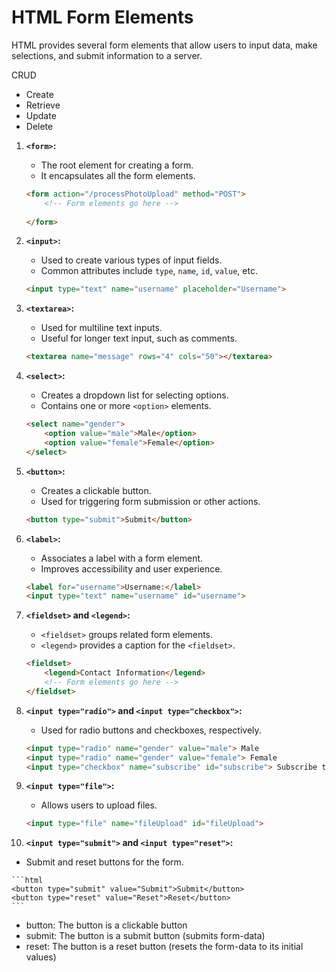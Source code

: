 # HTML Form Elements
HTML provides several form elements that allow users to input data, make selections, and submit information to a server. 

CRUD 
- Create 
- Retrieve
- Update 
- Delete

1. **`<form>`:**
   - The root element for creating a form.
   - It encapsulates all the form elements.

    ```html
    <form action="/processPhotoUpload" method="POST">
        <!-- Form elements go here -->
        
    </form>
    ```

2. **`<input>`:**
   - Used to create various types of input fields.
   - Common attributes include `type`, `name`, `id`, `value`, etc.

    ```html
    <input type="text" name="username" placeholder="Username">
    ```

3. **`<textarea>`:**
   - Used for multiline text inputs.
   - Useful for longer text input, such as comments.

    ```html
    <textarea name="message" rows="4" cols="50"></textarea>
    ```

4. **`<select>`:**
   - Creates a dropdown list for selecting options.
   - Contains one or more `<option>` elements.

    ```html
    <select name="gender">
        <option value="male">Male</option>
        <option value="female">Female</option>
    </select>
    ```

5. **`<button>`:**
   - Creates a clickable button.
   - Used for triggering form submission or other actions.

    ```html
    <button type="submit">Submit</button>
    ```

6. **`<label>`:**
   - Associates a label with a form element.
   - Improves accessibility and user experience.

    ```html
    <label for="username">Username:</label>
    <input type="text" name="username" id="username">
    ```

7. **`<fieldset>` and `<legend>`:**
   - `<fieldset>` groups related form elements.
   - `<legend>` provides a caption for the `<fieldset>`.

    ```html
    <fieldset>
        <legend>Contact Information</legend>
        <!-- Form elements go here -->
    </fieldset>
    ```

8. **`<input type="radio">` and `<input type="checkbox">`:**
   - Used for radio buttons and checkboxes, respectively.

    ```html
    <input type="radio" name="gender" value="male"> Male
    <input type="radio" name="gender" value="female"> Female
    <input type="checkbox" name="subscribe" id="subscribe"> Subscribe to newsletter
    ```

9. **`<input type="file">`:**
   - Allows users to upload files.

    ```html
    <input type="file" name="fileUpload" id="fileUpload">
    ```

10. **`<input type="submit">` and `<input type="reset">`:**
   - Submit and reset buttons for the form.

    ```html
    <button type="submit" value="Submit">Submit</button>
    <button type="reset" value="Reset">Reset</button>
    ```
   - button: The button is a clickable button
   - submit: The button is a submit button (submits form-data)
   - reset: The button is a reset button (resets the form-data to its initial values)